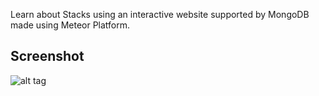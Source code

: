 Learn about Stacks using an interactive website supported by MongoDB made using Meteor Platform.

## Screenshot

![alt tag](https://raw.githubusercontent.com/kumar116/MongoDB/master/mongo-stack/stack-mongo.jpg)

